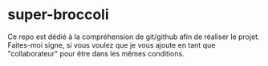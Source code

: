 # super-broccoli

Ce repo est dédié à la compréhension de git/github afin de réaliser le projet.
Faites-moi signe, si vous voulez que je vous ajoute en tant que "collaborateur" pour être dans les mêmes conditions.
